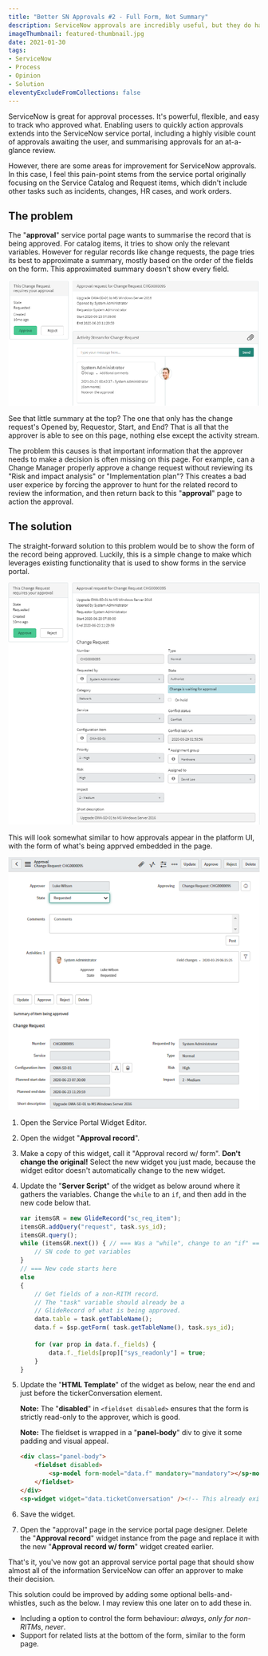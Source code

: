 ```yaml
---
title: "Better SN Approvals #2 - Full Form, Not Summary"
description: ServiceNow approvals are incredibly useful, but they do have some rough edges out-of-the-box, such as the approval page not showing all of the details.
imageThumbnail: featured-thumbnail.jpg
date: 2021-01-30
tags:
- ServiceNow
- Process
- Opinion
- Solution
eleventyExcludeFromCollections: false
---
```


ServiceNow is great for approval processes. It's powerful, flexible, and easy to track who approved what. Enabling users to quickly action approvals extends into the ServiceNow service portal, including a highly visible count of approvals awaiting the user, and summarising approvals for an at-a-glance review.

However, there are some areas for improvement for ServiceNow approvals. In this case, I feel this pain-point stems from the service portal originally focusing on the Service Catalog and Request items, which didn't include other tasks such as incidents, changes, HR cases, and work orders.

## The problem
The "**approval**" service portal page wants to summarise the record that is being approved. For catalog items, it tries to show only the relevant variables. However for regular records like change requests, the page tries its best to approximate a summary, mostly based on the order of the fields on the form. This approximated summary doesn't show every field.

[![](approval-sp-without-form.png)](approval-sp-without-form.png)

See that little summary at the top? The one that only has the change request's Opened by, Requestor, Start, and End? That is all that the approver is able to see on this page, nothing else except the activity stream.

The problem this causes is that important information that the approver needs to make a decision is often missing on this page. For example, can a Change Manager properly approve a change request without reviewing its "Risk and impact analysis" or "Implementation plan"? This creates a bad user experice by forcing the approver to hunt for the related record to review the information, and then return back to this "**approval**" page to action the approval.

## The solution
The straight-forward solution to this problem would be to show the form of the record being approved. Luckily, this is a simple change to make which leverages existing functionality that is used to show forms in the service portal.

[![](approval-sp-with-form.png)](approval-sp-without-form.png)

This will look somewhat similar to how approvals appear in the platform UI, with the form of what's being apprved embedded in the page.

[![](approval-form.png)](approval-form.png)

1. Open the Service Portal Widget Editor.
1. Open the widget "**Approval record**".
1. Make a copy of this widget, call it "Approval record w/ form". **Don't change the original!** Select the new widget you just made, because the widget editor doesn't automatically change to the new widget. 
1. Update the "**Server Script**" of the widget as below around where it gathers the variables. Change the ```while``` to an ```if```, and then add in the new code below that.
    
    ```js
    var itemsGR = new GlideRecord("sc_req_item");
    itemsGR.addQuery("request", task.sys_id);
    itemsGR.query();
    while (itemsGR.next()) { // === Was a "while", change to an "if" ===
        // SN code to get variables
    }
    // === New code starts here
    else
    {
        // Get fields of a non-RITM record.
        // The "task" variable should already be a
        // GlideRecord of what is being approved.
        data.table = task.getTableName();
        data.f = $sp.getForm( task.getTableName(), task.sys_id);
        
        for (var prop in data.f._fields) {
            data.f._fields[prop]["sys_readonly"] = true;
        }
    }
    ```

1. Update the "**HTML Template**" of the widget as below, near the end and just before the tickerConversation element.

    **Note:** The "**disabled**" in ```<fieldset disabled>``` ensures that the form is strictly read-only to the approver, which is good.
    
    **Note:** The fieldset is wrapped in a "**panel-body**" div to give it some padding and visual appeal.

    ```html
    <div class="panel-body">
        <fieldset disabled>
            <sp-model form-model="data.f" mandatory="mandatory"></sp-model>
        </fieldset>
    </div>
    <sp-widget widget="data.ticketConversation" /><!-- This already existed -->
    ```

6. Save the widget.
7. Open the "approval" page in the service portal page designer. Delete the "**Approval record**" widget instance from the page and replace it with the new "**Approval record w/ form**" widget created earlier.

That's it, you've now got an approval service portal page that should show almost all of the information ServiceNow can offer an approver to make their decision.

This solution could be improved by adding some optional bells-and-whistles, such as the below. I may review this one later on to add these in.

* Including a option to control the form behaviour: *always*, *only for non-RITMs*, *never*.
* Support for related lists at the bottom of the form, similar to the form page.